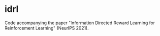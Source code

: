 # idrl
Code accompanying the paper "Information Directed Reward Learning for Reinforcement Learning" (NeurIPS 2021).

